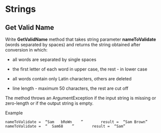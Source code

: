 # Strings

## Get Valid Name
Write **GetValidName** method that takes string parameter  **nameToValidate** (words separated by spaces) and returns the string obtained after conversion in which:

- all words are separated by single spaces

- the first letter of each word in upper case, the rest - in lower case

- all words contain only Latin characters, others are deleted

- line length - maximum 50 characters, the rest are cut off

The method throws an ArgumentException if the input string is missing or zero-length or if the output string is empty. 


Example 

```
nameToValidate =  “Sam   bRoWn    ”        result =  “Sam Brown” 
nameToValidate =  “  Sam68    ”        result =  “Sam”
```

